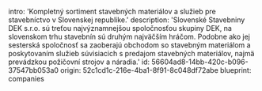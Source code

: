 intro: 'Kompletný sortiment stavebných materiálov a služieb pre stavebníctvo v Slovenskej republike.'
description: 'Slovenské Stavebniny DEK s.r.o. sú treťou najvýznamnejšou spoločnosťou skupiny DEK, na slovenskom trhu stavebnín sú druhým najväčším hráčom. Podobne ako jej sesterská spoločnosť sa zaoberajú obchodom so stavebným materiálom a poskytovaním služieb súvisiacich s predajom stavebných materiálov, najmä prevádzkou požičovní strojov a náradia.'
id: 56604ad8-14bb-420c-b096-37547bb053a0
origin: 52c1cd1c-216e-4ba1-8f91-8c048df72abe
blueprint: companies
